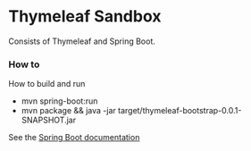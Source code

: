 # Thymeleaf Sandbox

Consists of Thymeleaf and Spring Boot.

### How to
How to build and run

* mvn spring-boot:run
* mvn package && java -jar target/thymeleaf-bootstrap-0.0.1-SNAPSHOT.jar

See the [Spring Boot documentation](https://docs.spring.io/spring-boot/docs/current/reference/html/using-boot-running-your-application.html#using-boot-running-your-application)